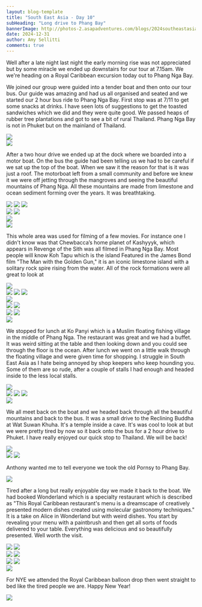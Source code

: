 ```yaml
---
layout: blog-template
title: "South East Asia - Day 10"
subHeading: "Long drive to Phang Bay"
bannerImage: http://photos-2.asapadventures.com/blogs/2024southeastasia/2024-12-31/PXL_20241231_041525538.MP.jpg_compressed.JPEG
date: 2024-12-31
author: Amy Sellitti
comments: true
---
```


Well after a late night last night the early morning rise was not appreciated but by some miracle we ended up downstairs for our tour at 7.15am. We we're heading on a Royal Caribbean excursion today out to Phang Nga Bay.

We joined our group were guided into a tender boat and then onto our tour bus. Our guide was amazing and had us all organised and seated and we started our 2 hour bus ride to Phang Nga Bay.   First stop was at 7/11 to get some snacks at drinks. I have seen lots of suggestions  to get the toasted sandwiches which we did and they were quite good. We passed heaps of rubber tree plantations and got to see a bit of rural Thailand. Phang Nga Bay is not in Phuket but on the mainland of Thailand.

<div class="center-image"><img src="http://photos-2.asapadventures.com/blogs/2024southeastasia/2024-12-31/PXL_20241231_022016982.jpg_compressed.JPEG"/></div>
<div class="center-image"><img src="http://photos-2.asapadventures.com/blogs/2024southeastasia/2024-12-31/PXL_20241231_024451847.jpg_compressed.JPEG"/></div>

After a two hour drive we ended up at the dock where we boarded into a motor boat. On the bus the guide had been telling us we had to be careful if we sat up the top of the boat. When we saw it the reason for that is it was just a roof. The motorboat left from a small community and before  we knew it we were off jetting through the mangroves and seeing the beautiful mountains of Phang Nga. All these mountains are made from limestone and ocean sediment forming over the years. It was breathtaking.  

<div class="grid-1l-2w">
  <img src="http://photos-2.asapadventures.com/blogs/2024southeastasia/2024-12-31/PXL_20241231_040148039.MP.jpg_compressed.JPEG"/>
  <img src="http://photos-2.asapadventures.com/blogs/2024southeastasia/2024-12-31/PXL_20241231_034415397.jpg_compressed.JPEG"/>
  <img src="http://photos-2.asapadventures.com/blogs/2024southeastasia/2024-12-31/PXL_20241231_034503958.MP.jpg_compressed.JPEG"/>
</div>
<div class="grid-2c">
  <img src="http://photos-2.asapadventures.com/blogs/2024southeastasia/2024-12-31/PXL_20241231_041041418.MP.jpg_compressed.JPEG"/>
  <img src="http://photos-2.asapadventures.com/blogs/2024southeastasia/2024-12-31/PXL_20241231_041346112.jpg_compressed.JPEG"/>
</div>
<div class="center-image"><img src="http://photos-2.asapadventures.com/blogs/2024southeastasia/2024-12-31/PXL_20241231_041250928.MP.jpg_compressed.JPEG"/></div>
<div class="center-image"><img src="http://photos-2.asapadventures.com/blogs/2024southeastasia/2024-12-31/PXL_20241231_041525538.MP.jpg_compressed.JPEG"/></div>


This whole area was used for filming of a few movies. For instance one I didn't know was that Chewbacca’s home planet of Kashyyyk, which appears in Revenge of the Sith was all filmed in Phang Nga Bay. Most people will know  Koh Tapu which is the island Featured in the James Bond film "The Man with the Golden Gun," it is an iconic limestone island with a solitary rock spire rising from the water. All of the rock formations were all great to look at 

<div class="center-image"><img src="http://photos-2.asapadventures.com/blogs/2024southeastasia/2024-12-31/PXL_20241231_042605834.jpg_compressed.JPEG"/></div>
<div class="grid-3c">
  <img src="http://photos-2.asapadventures.com/blogs/2024southeastasia/2024-12-31/PXL_20241231_041604073.MP.jpg_compressed.JPEG"/>
  <img src="http://photos-2.asapadventures.com/blogs/2024southeastasia/2024-12-31/PXL_20241231_042835969.MP.jpg_compressed.JPEG"/>
  <img src="http://photos-2.asapadventures.com/blogs/2024southeastasia/2024-12-31/PXL_20241231_043125746.jpg_compressed.JPEG"/>
</div>
<div class="center-image"><img src="http://photos-2.asapadventures.com/blogs/2024southeastasia/2024-12-31/PXL_20241231_043946469.MP.jpg_compressed.JPEG"/></div>
<div class="grid-2c">
  <img src="http://photos-2.asapadventures.com/blogs/2024southeastasia/2024-12-31/PXL_20241231_044425767.jpg_compressed.JPEG"/>
  <img src="http://photos-2.asapadventures.com/blogs/2024southeastasia/2024-12-31/PXL_20241231_044647350.jpg_compressed.JPEG"/>
</div>
<div class="grid-2c">
  <img src="http://photos-2.asapadventures.com/blogs/2024southeastasia/2024-12-31/PXL_20241231_045944959.MP.jpg_compressed.JPEG"/>
  <img src="http://photos-2.asapadventures.com/blogs/2024southeastasia/2024-12-31/PXL_20241231_045954260.jpg_compressed.JPEG"/>
</div>
<div class="center-image"><img src="http://photos-2.asapadventures.com/blogs/2024southeastasia/2024-12-31/PXL_20241231_050431683.jpg_compressed.JPEG"/></div>


We stopped for lunch at Ko Panyi which is a Muslim floating fishing village in the middle of Phang Nga. The restaurant was great and we had a buffet. It was weird sitting at the table and then looking down and you could see through the floor is the ocean. After lunch we went on a little walk through the floating village and were given time for shopping. I struggle in South East Asia as I hate being annoyed by shop keepers who keep hounding you. Some of them are so rude, after  a couple of stalls I had enough and headed inside to the less local stalls.

<div class="center-image"><img src="http://photos-2.asapadventures.com/blogs/2024southeastasia/2024-12-31/PXL_20241231_051006371.MP.jpg_compressed.JPEG"/></div>
<div class="grid-1l-2w">
  <img src="http://photos-2.asapadventures.com/blogs/2024southeastasia/2024-12-31/PXL_20241231_055748727.jpg_compressed.JPEG"/>
  <img src="http://photos-2.asapadventures.com/blogs/2024southeastasia/2024-12-31/PXL_20241231_061003234.MP.jpg_compressed.JPEG"/>
  <img src="http://photos-2.asapadventures.com/blogs/2024southeastasia/2024-12-31/PXL_20241231_061058066.jpg_compressed.JPEG"/>
</div>
<div class="center-image"><img src="http://photos-2.asapadventures.com/blogs/2024southeastasia/2024-12-31/PXL_20241231_064240448.jpg_compressed.JPEG"/></div>

We all meet back on the boat and we headed back through all the beautiful mountains and back to the bus. It was a small drive to the Reclining Buddha at Wat Suwan Khuha.  It's a temple inside a cave. It's was cool to look at but we were pretty tired by now so it back onto the bus for a 2 hour drive to Phuket. I have really enjoyed our quick stop to Thailand. We will be back!

<div class="center-image"><img src="http://photos-2.asapadventures.com/blogs/2024southeastasia/2024-12-31/PXL_20241231_073305767.jpg_compressed.JPEG"/></div>
<div class="grid-2c">
  <img src="http://photos-2.asapadventures.com/blogs/2024southeastasia/2024-12-31/PXL_20241231_073435148.jpg_compressed.JPEG"/>
  <img src="http://photos-2.asapadventures.com/blogs/2024southeastasia/2024-12-31/PXL_20241231_073606528.jpg_compressed.JPEG"/>
</div>

Anthony wanted me to tell everyone we took the old Pornsy to Phang Bay.

<div class="center-image"><img src="http://photos-2.asapadventures.com/blogs/2024southeastasia/2024-12-31/PXL_20241231_075015637.jpg_compressed.JPEG"/></div>

Tired after a long but really enjoyable day we made it back to the boat. We had booked Wonderland which is a specialty restaurant which is described as "This Royal Caribbean restaurant's menu is a dreamscape of creatively presented modern dishes created using molecular gastronomy techniques." It is a take on Alice in Wonderland but with weird dishes. You start by revealing your menu with a paintbrush and then get all sorts of foods delivered to your table. Everything was delicious and so beautifully presented. Well worth the visit. 

<div class="grid-2c">
  <img src="http://photos-2.asapadventures.com/blogs/2024southeastasia/2024-12-31/PXL_20241231_131701439.jpg_compressed.JPEG"/>
  <img src="http://photos-2.asapadventures.com/blogs/2024southeastasia/2024-12-31/PXL_20241231_113312502.MP.jpg_compressed.JPEG"/>
</div>
<div class="grid-2c">
  <img src="http://photos-2.asapadventures.com/blogs/2024southeastasia/2024-12-31/PXL_20241231_115201803.jpg_compressed.JPEG"/>
  <img src="http://photos-2.asapadventures.com/blogs/2024southeastasia/2024-12-31/PXL_20241231_124908191.jpg_compressed.JPEG"/>
</div>
<div class="grid-2c">
  <img src="http://photos-2.asapadventures.com/blogs/2024southeastasia/2024-12-31/PXL_20241231_124925970.MP.jpg_compressed.JPEG"/>
  <img src="http://photos-2.asapadventures.com/blogs/2024southeastasia/2024-12-31/PXL_20241231_125023480.jpg_compressed.JPEG"/>
</div>
<div class="center-image"><img src="http://photos-2.asapadventures.com/blogs/2024southeastasia/2024-12-31/PXL_20241231_120510078.jpg_compressed.JPEG"/></div>

For NYE we attended the Royal Caribbean balloon drop then went straight to bed like the tired people we are. Happy New Year!

<div class="center-image"><img src="http://photos-2.asapadventures.com/blogs/2024southeastasia/2024-12-31/PXL_20241231_131732603.jpg_compressed.JPEG"/></div>